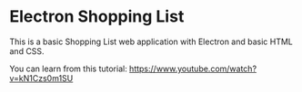 <h1>Electron Shopping List</h1>

This is a basic Shopping List web application with Electron and basic HTML and CSS.

You can learn from this tutorial: https://www.youtube.com/watch?v=kN1Czs0m1SU